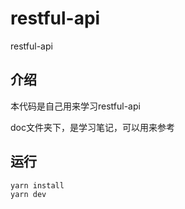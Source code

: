 # restful-api
restful-api

## 介绍

本代码是自己用来学习restful-api

doc文件夹下，是学习笔记，可以用来参考

## 运行

```npm
yarn install
yarn dev
```
